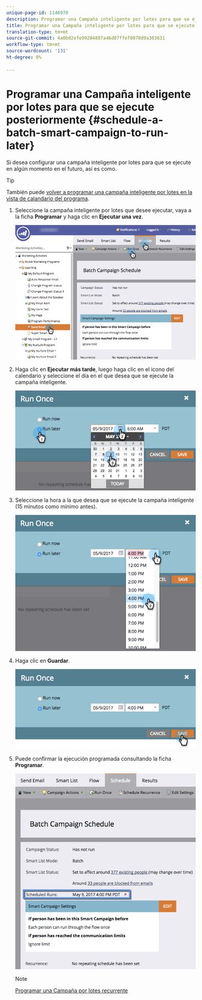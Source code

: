 ```yaml
---
unique-page-id: 1146970
description: Programar una Campaña inteligente por lotes para que se ejecute posteriormente - Documentos de marketing - Documentación del producto
title: Programar una Campaña inteligente por lotes para que se ejecute posteriormente
translation-type: tm+mt
source-git-commit: 4a0bd2efe99284807a46d07ffef0070d9a303631
workflow-type: tm+mt
source-wordcount: '131'
ht-degree: 0%

---
```



# Programar una Campaña inteligente por lotes para que se ejecute posteriormente {#schedule-a-batch-smart-campaign-to-run-later}

Si desea configurar una campaña inteligente por lotes para que se ejecute en algún momento en el futuro, así es como.

>[!TIP]
>
>También puede [volver a programar una campaña inteligente por lotes en la vista de calandario del programa](/help/marketo/product-docs/core-marketo-concepts/programs/program-schedule-view/reschedule-a-batch-smart-campaign-in-the-program-schedule-view.md).

1. Seleccione la campaña inteligente por lotes que desee ejecutar, vaya a la ficha **Programar** y haga clic en **Ejecutar una vez**.

   ![](assets/scheduledruns2.png)

1. Haga clic en **Ejecutar más tarde**, luego haga clic en el icono del calendario y seleccione el día en el que desea que se ejecute la campaña inteligente.

   ![](assets/runonce.png)

1. Seleccione la hora a la que desea que se ejecute la campaña inteligente (15 minutos como mínimo antes).

   ![](assets/runoncetime.png)

1. Haga clic en **Guardar**.

   ![](assets/runoncetimesave.png)

1. Puede confirmar la ejecución programada consultando la ficha **Programar**.

   ![](assets/scheduledrunsbox.png)

   >[!NOTE]
   >
   >[Programar una Campaña por lotes recurrente](/help/marketo/product-docs/core-marketo-concepts/smart-campaigns/using-smart-campaigns/schedule-a-recurring-batch-campaign.md)
